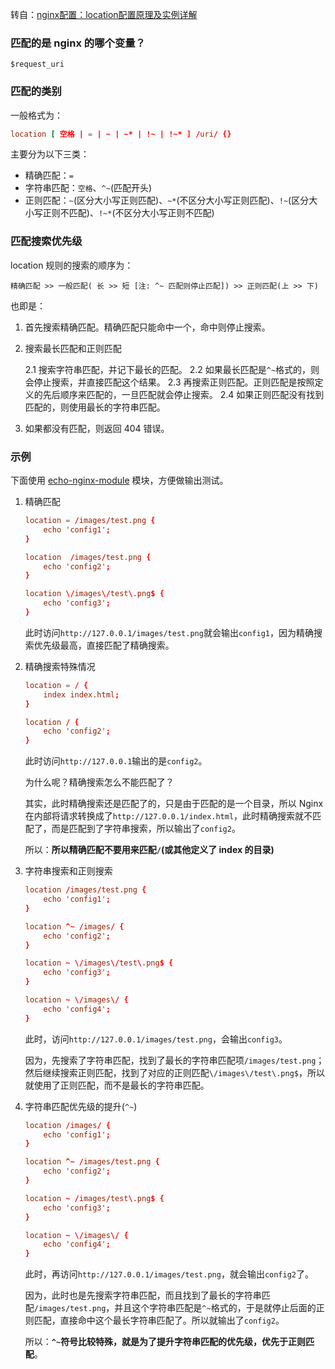 转自：[nginx配置：location配置原理及实例详解](http://www.cnblogs.com/sunkeydev/p/5225051.html)

### 匹配的是 nginx 的哪个变量？

`$request_uri`

### 匹配的类别

一般格式为：

```conf
location [ 空格 | = | ~ | ~* | !~ | !~* ] /uri/ {}
```

主要分为以下三类：

* 精确匹配：`=`
* 字符串匹配：`空格`、`^~`(匹配开头)
* 正则匹配：`~`(区分大小写正则匹配)、`~*`(不区分大小写正则匹配)、`!~`(区分大小写正则不匹配)、`!~*`(不区分大小写正则不匹配)

### 匹配搜索优先级

location 规则的搜索的顺序为：

```
精确匹配 >> 一般匹配( 长 >> 短 [注: ^~ 匹配则停止匹配]) >> 正则匹配(上 >> 下)
```

也即是：

1. 首先搜索精确匹配。精确匹配只能命中一个，命中则停止搜索。

2. 搜索最长匹配和正则匹配
    
    2.1 搜索字符串匹配，并记下最长的匹配。
    2.2 如果最长匹配是`^~`格式的，则会停止搜索，并直接匹配这个结果。
    2.3 再搜索正则匹配。正则匹配是按照定义的先后顺序来匹配的，一旦匹配就会停止搜索。
    2.4 如果正则匹配没有找到匹配的，则使用最长的字符串匹配。

3. 如果都没有匹配，则返回 404 错误。

### 示例

下面使用 [echo-nginx-module](https://github.com/openresty/echo-nginx-module) 模块，方便做输出测试。

1. 精确匹配

    ```conf
    location = /images/test.png {
        echo 'config1';
    }
    
    location  /images/test.png {
        echo 'config2';
    }
    
    location \/images\/test\.png$ {
        echo 'config3';
    }
    ```
    
    此时访问`http://127.0.0.1/images/test.png`就会输出`config1`，因为精确搜索优先级最高，直接匹配了精确搜索。

2. 精确搜索特殊情况

    ```conf
    location = / {
        index index.html;
    }
    
    location / {
        echo 'config2';
    }
    ```

    此时访问`http://127.0.0.1`输出的是`config2`。
    
    为什么呢？精确搜索怎么不能匹配了？
    
    其实，此时精确搜索还是匹配了的，只是由于匹配的是一个目录，所以 Nginx 在内部将请求转换成了`http://127.0.0.1/index.html`，此时精确搜索就不匹配了，而是匹配到了字符串搜索，所以输出了`config2`。
    
    所以：**所以精确匹配不要用来匹配`/`(或其他定义了 index 的目录)**

3. 字符串搜索和正则搜索

    ```conf
    location /images/test.png {
        echo 'config1';
    }
    
    location ^~ /images/ {
        echo 'config2';
    }
    
    location ~ \/images\/test\.png$ {
        echo 'config3';
    }
    
    location ~ \/images\/ {
        echo 'config4';
    }
    ```
    
    此时，访问`http://127.0.0.1/images/test.png`，会输出`config3`。
    
    因为，先搜索了字符串匹配，找到了最长的字符串匹配项`/images/test.png`；然后继续搜索正则匹配，找到了对应的正则匹配`\/images\/test\.png$`，所以就使用了正则匹配，而不是最长的字符串匹配。

4. 字符串匹配优先级的提升(`^~`)

    ```conf
    location /images/ {
        echo 'config1';
    }
    
    location ^~ /images/test.png {
        echo 'config2';
    }
    
    location ~ /images/test\.png$ {
        echo 'config3';
    }
    
    location ~ \/images\/ {
        echo 'config4';
    }
    ```

    此时，再访问`http://127.0.0.1/images/test.png`，就会输出`config2`了。

    因为，此时也是先搜索字符串匹配，而且找到了最长的字符串匹配`/images/test.png`，并且这个字符串匹配是`^~`格式的，于是就停止后面的正则匹配，直接命中这个最长字符串匹配了。所以就输出了`config2`。

    所以：**`^~`符号比较特殊，就是为了提升字符串匹配的优先级，优先于正则匹配**。




